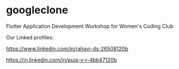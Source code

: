 # googleclone

Flutter Application Development Workshop for Women's Coding Club

Our Linked profiles:

https://www.linkedin.com/in/rahavi-ds-26508120b

https://in.linkedin.com/in/puja-v-r-4bb47120b
